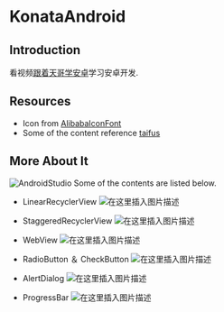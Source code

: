 # KonataAndroid
## Introduction

看视频[跟着天哥学安卓](https://www.bilibili.com/video/av38409964?from=search&seid=6947350034981289381)学习安卓开发.

## Resources
- Icon from [AlibabaIconFont](https://www.iconfont.cn/)
- Some of the content reference [taifus](https://github.com/taifus)
## More About It
![AndroidStudio](https://img-blog.csdnimg.cn/20200221220258624.png?x-oss-process=image/watermark,type_ZmFuZ3poZW5naGVpdGk,shadow_10,text_aHR0cHM6Ly9ibG9nLmNzZG4ubmV0L3FxXzQyMTM4NDU0,size_16,color_FFFFFF,t_70)
Some of the contents are listed below.

- LinearRecyclerView
![在这里插入图片描述](https://img-blog.csdnimg.cn/20200222162138956.png?x-oss-process=image/watermark,type_ZmFuZ3poZW5naGVpdGk,shadow_10,text_aHR0cHM6Ly9ibG9nLmNzZG4ubmV0L3FxXzQyMTM4NDU0,size_16,color_FFFFFF,t_70)

- StaggeredRecyclerView
![在这里插入图片描述](https://img-blog.csdnimg.cn/2020022216223132.png?x-oss-process=image/watermark,type_ZmFuZ3poZW5naGVpdGk,shadow_10,text_aHR0cHM6Ly9ibG9nLmNzZG4ubmV0L3FxXzQyMTM4NDU0,size_16,color_FFFFFF,t_70)

- WebView
![在这里插入图片描述](https://img-blog.csdnimg.cn/20200222162353118.png?x-oss-process=image/watermark,type_ZmFuZ3poZW5naGVpdGk,shadow_10,text_aHR0cHM6Ly9ibG9nLmNzZG4ubmV0L3FxXzQyMTM4NDU0,size_16,color_FFFFFF,t_70)
- RadioButton ＆ CheckButton
![在这里插入图片描述](https://img-blog.csdnimg.cn/20200222162811526.png?x-oss-process=image/watermark,type_ZmFuZ3poZW5naGVpdGk,shadow_10,text_aHR0cHM6Ly9ibG9nLmNzZG4ubmV0L3FxXzQyMTM4NDU0,size_16,color_FFFFFF,t_70)

- AlertDialog
![在这里插入图片描述](https://img-blog.csdnimg.cn/2020022216304387.png?x-oss-process=image/watermark,type_ZmFuZ3poZW5naGVpdGk,shadow_10,text_aHR0cHM6Ly9ibG9nLmNzZG4ubmV0L3FxXzQyMTM4NDU0,size_16,color_FFFFFF,t_70)


- ProgressBar
![在这里插入图片描述](https://img-blog.csdnimg.cn/202002221631078.png?x-oss-process=image/watermark,type_ZmFuZ3poZW5naGVpdGk,shadow_10,text_aHR0cHM6Ly9ibG9nLmNzZG4ubmV0L3FxXzQyMTM4NDU0,size_16,color_FFFFFF,t_70)




